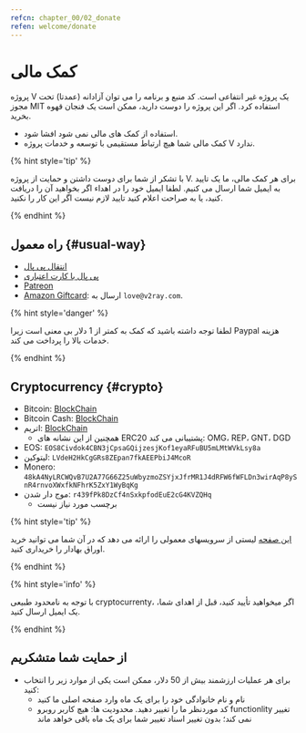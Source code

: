 ```yaml
---
refcn: chapter_00/02_donate
refen: welcome/donate
---
```

# کمک مالی

پروژه V یک پروژه غیر انتفاعی است. کد منبع و برنامه را می توان آزادانه (عمدتا) تحت مجوز MIT استفاده کرد. اگر این پروژه را دوست دارید، ممکن است یک فنجان قهوه بخرید.

* استفاده از کمک های مالی نمی شود افشا شود.
* کمک مالی شما هیچ ارتباط مستقیمی با توسعه و خدمات پروژه V ندارد.

{% hint style='tip' %}

با تشکر از شما برای دوست داشتن و حمایت از پروژه V. برای هر کمک مالی، ما یک تایید به ایمیل شما ارسال می کنیم. لطفا ایمیل خود را در اهداء اگر بخواهید آن را دریافت کنید، یا به صراحت اعلام کنید تایید لازم نیست اگر این کار را نکنید.

{% endhint %}

## راه معمول {#usual-way}

* [انتقال پی پال](https://www.paypal.me/ProjectV2Ray/25)
* [پی پال با کارت اعتباری](https://www.paypal.com/cgi-bin/webscr?cmd=_s-xclick&amount=25&currency_code=usd&hosted_button_id=4TU3UKYANT2WY)
* [Patreon](https://www.patreon.com/v2ray)
* [Amazon Giftcard](https://www.amazon.com/Amazon-eGift-Card-Birthday-Balloons/dp/B01FIS88SY): ارسال به `love@v2ray.com`.

{% hint style='danger' %}

لطفا توجه داشته باشید که کمک به کمتر از 1 دلار بی معنی است زیرا Paypal هزینه خدمات بالا را پرداخت می کند.

{% endhint %}

## Cryptocurrency {#crypto}

* Bitcoin: [BlockChain](https://www.blockchain.com/btc/address/3GctrB7R5sMhJ73N4AKo56Bdf9RE3RJsuM)
* Bitcoin Cash: [BlockChain](https://explorer.bitcoin.com/bch/address/15oATKUq5mEfuzasPnsJ58TjJU5SvDJK97)
* اتریم: [BlockChain](https://www.blockchain.com/eth/address/0x112ee71189704fe04cabed4aa045f4461c8c8696) 
  * همچنین از این نشانه های ERC20 پشتیبانی می کند: OMG، REP، GNT، DGD
* EOS: `EOS8Civdok4CBN3jCpsaGQijzesjKof1eyaRFuBU5mLMtWVkLsy8a`
* لیتوکین: `LVdeH2HkCgGRs8ZEpan7fkAEEPbiJ4McoR`
* Monero: `48kA4NyLRCWQvB7U2A77G66Z25uWbyzmoZSYjxJfrMR1J4dRFW6fWFLDn3wirAqP8ySnR4rnvoXWxfkNFhrK5ZxY1WyBqKg`
* موج دار شدن: `r439fPk8DzCf4nSxkpfodEuE2cG4KVZQHq` 
  * برچسب مورد نیاز نیست

{% hint style='tip' %}

[این صفحه](../ui_client/service.md) لیستی از سرویسهای معمولی را ارائه می دهد که در آن شما می توانید خرید اوراق بهادار را خریداری کنید.

{% endhint %}

{% hint style='info' %}

با توجه به نامحدود طبیعی cryptocurrenty، اگر میخواهید تأیید کنید، قبل از اهدای شما، یک ایمیل ارسال کنید.

{% endhint %}

## از حمایت شما متشکریم

* برای هر عملیات ارزشمند بیش از 50 دلار، ممکن است یکی از موارد زیر را انتخاب کنید: 
  * نام و نام خانوادگی خود را برای یک ماه وارد صفحه اصلی ما کنید
  * کد موردنظر ما را تغییر دهید. محدودیت ها: هیچ کاربر روبرو functionlity تغییر نمی کند؛ بدون تغییر اسناد تغییر شما برای یک ماه باقی خواهد ماند